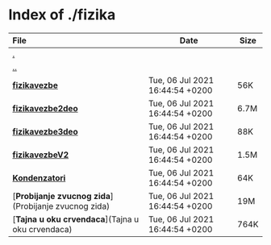 # Index of ./fizika

File | Date | Size
:--- | --- | ---
[.](.) | |
[..](..) | |
[**<span>fizikavezbe</span>**](fizikavezbe) | Tue, 06 Jul 2021 16:44:54 +0200 | 56K
[**<span>fizikavezbe2deo</span>**](fizikavezbe2deo) | Tue, 06 Jul 2021 16:44:54 +0200 | 6.7M
[**<span>fizikavezbe3deo</span>**](fizikavezbe3deo) | Tue, 06 Jul 2021 16:44:54 +0200 | 88K
[**<span>fizikavezbeV2</span>**](fizikavezbeV2) | Tue, 06 Jul 2021 16:44:54 +0200 | 1.5M
[**<span>Kondenzatori</span>**](Kondenzatori) | Tue, 06 Jul 2021 16:44:54 +0200 | 64K
[**<span>Probijanje zvucnog zida</span>**](Probijanje zvucnog zida) | Tue, 06 Jul 2021 16:44:54 +0200 | 19M
[**<span>Tajna u oku crvendaca</span>**](Tajna u oku crvendaca) | Tue, 06 Jul 2021 16:44:54 +0200 | 764K
